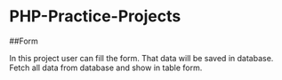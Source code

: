 
# PHP-Practice-Projects

##Form

In this project user can fill the form. That data will be saved in database. Fetch all data from database and show in table form.
